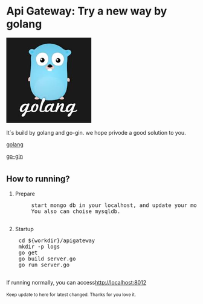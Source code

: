 # Api Gateway: Try a new way by golang
![Gopher image](doc/golang.jpg)

It`s build by golang and go-gin. we hope privode a good solution to you.<br>


<a href="https://golang.org/">golang</a>

<a href="https://gin-gonic.github.io/gin/">go-gin</a>

<h1></h1>

<h2>How to running?</h2>

1. Prepare

    <pre>
        start mongo db in your localhost, and update your mongodb info in /conf/app.conf.yml.
        You also can choise mysqldb.
    </pre>

2. Startup

    <pre>
    cd ${workdir}/apigateway
    mkdir -p logs
    go get
    go build server.go
    go run server.go
    </pre>

If running normally, you can access<a href="http://localhost:8012">http://localhost:8012</a>

<small>Keep update to here for latest changed. Thanks for you love it.</small>

